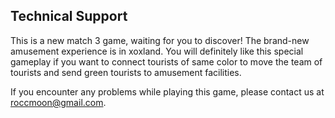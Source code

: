 ## Technical Support

This is a new match 3 game, waiting for you to discover!
The brand-new amusement experience is in xoxland. You will definitely like this special gameplay if you want to connect tourists of same color to move the team of tourists and send green tourists to amusement facilities.


If you encounter any problems while playing this game, please contact us at roccmoon@gmail.com.

